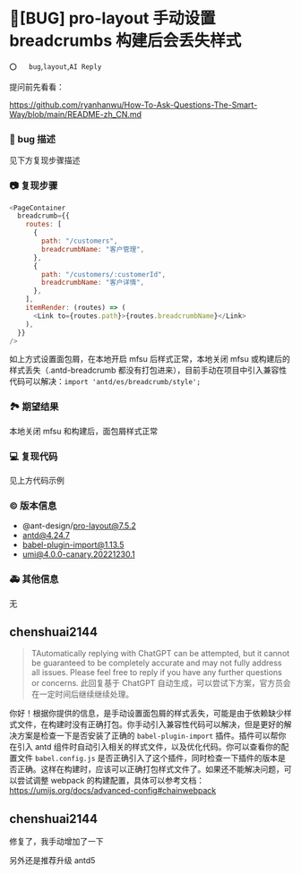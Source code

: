 # 🐛[BUG] pro-layout 手动设置 breadcrumbs 构建后会丢失样式

`⭕️   bug`,`layout`,`AI Reply`

提问前先看看：

https://github.com/ryanhanwu/How-To-Ask-Questions-The-Smart-Way/blob/main/README-zh_CN.md

### 🐛 bug 描述

<!--
详细地描述 bug，让大家都能理解
-->

见下方复现步骤描述

### 📷 复现步骤

<!--
清晰描述复现步骤，让别人也能看到问题，如果可能，尽量提供可执行代码，
如：https://codesandbox.io/ 在此处创建一个 codesandbox，方便我们更快的排查和复现问题
-->

```js
<PageContainer
  breadcrumb={{
    routes: [
      {
        path: "/customers",
        breadcrumbName: "客户管理",
      },
      {
        path: "/customers/:customerId",
        breadcrumbName: "客户详情",
      },
    ],
    itemRender: (routes) => (
      <Link to={routes.path}>{routes.breadcrumbName}</Link>
    ),
  }}
/>
```

如上方式设置面包屑，在本地开启 mfsu 后样式正常，本地关闭 mfsu 或构建后的样式丢失（.antd-breadcrumb 都没有打包进来），目前手动在项目中引入兼容性代码可以解决：`import 'antd/es/breadcrumb/style';`

### 🏞 期望结果

<!--
描述你原本期望看到的结果
-->

本地关闭 mfsu 和构建后，面包屑样式正常

### 💻 复现代码

<!--
提供可复现的代码，仓库，或线上示例
-->

见上方代码示例

### © 版本信息

- @ant-design/pro-layout@7.5.2
- antd@4.24.7
- babel-plugin-import@1.13.5
- umi@4.0.0-canary.20221230.1

### 🚑 其他信息

<!--
如截图等其他信息可以贴在这里
-->

无

## chenshuai2144

> TAutomatically replying with ChatGPT can be attempted, but it cannot be guaranteed to be completely accurate and may not fully address all issues. Please feel free to reply if you have any further questions or concerns.
> 此回复基于 ChatGPT 自动生成，可以尝试下方案，官方员会在一定时间后继续继续处理。

你好！根据你提供的信息，是手动设置面包屑的样式丢失，可能是由于依赖缺少样式文件，在构建时没有正确打包。你手动引入兼容性代码可以解决，但是更好的解决方案是检查一下是否安装了正确的 `babel-plugin-import` 插件。插件可以帮你在引入 antd 组件时自动引入相关的样式文件，以及优化代码。你可以查看你的配置文件 `babel.config.js` 是否正确引入了这个插件，同时检查一下插件的版本是否正确。这样在构建时，应该可以正确打包样式文件了。如果还不能解决问题，可以尝试调整 webpack 的构建配置，具体可以参考文档：https://umijs.org/docs/advanced-config#chainwebpack

## chenshuai2144

修复了，我手动增加了一下

另外还是推荐升级 antd5
